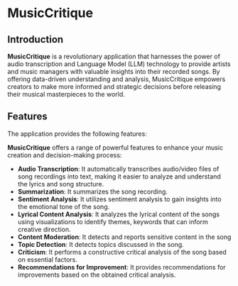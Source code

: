 # MusicCritique

## Introduction

**MusicCritique** is a revolutionary application that harnesses the power of audio transcription and Language Model (LLM) technology to provide artists and music managers with valuable insights into their recorded songs. By offering data-driven understanding and analysis, MusicCritique empowers creators to make more informed and strategic decisions before releasing their musical masterpieces to the world.

## Features

The application provides the following features:

**MusicCritique** offers a range of powerful features to enhance your music creation and decision-making process:

- **Audio Transcription**: It automatically transcribes audio/video files of song recordings into text, making it easier to analyze and understand the lyrics and song structure.
- **Summarization**: It summarizes the song recording.
- **Sentiment Analysis**: It utilizes sentiment analysis to gain insights into the emotional tone of the song.
- **Lyrical Content Analysis**: It analyzes the lyrical content of the songs using visualizations to identify themes, keywords that can inform creative direction.
- **Content Moderation**: It detects and reports sensitive content in the song
- **Topic Detection**: It detects topics discussed in the song.
- **Criticism**: It performs a constructive critical analysis of the song based on essential factors.
- **Recommendations for Improvement**: It provides recommendations for improvements based on the obtained critical analysis.

